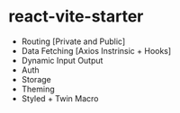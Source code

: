 # react-vite-starter

- Routing [Private and Public]
- Data Fetching [Axios Instrinsic + Hooks]
- Dynamic Input Output
- Auth
- Storage
- Theming
- Styled + Twin Macro
